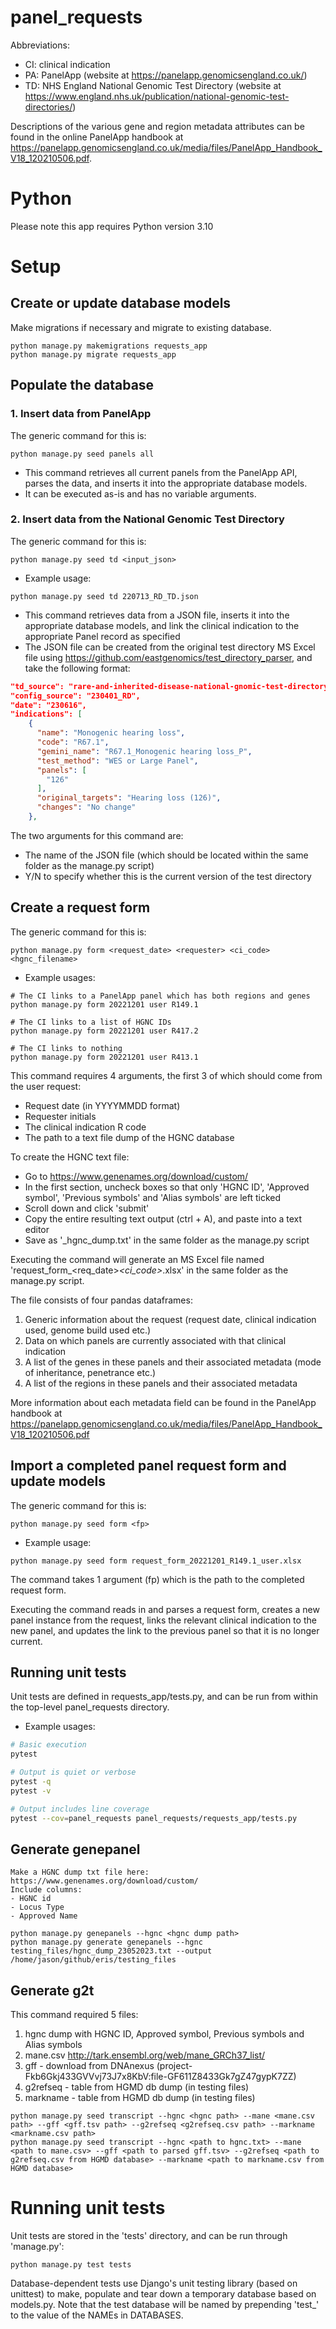 # panel_requests

Abbreviations:
- CI: clinical indication
- PA: PanelApp (website at https://panelapp.genomicsengland.co.uk/)
- TD: NHS England National Genomic Test Directory (website at https://www.england.nhs.uk/publication/national-genomic-test-directories/)

Descriptions of the various gene and region metadata attributes can be found in the online PanelApp handbook at https://panelapp.genomicsengland.co.uk/media/files/PanelApp_Handbook_V18_120210506.pdf.

# Python

Please note this app requires Python version 3.10

# Setup
## Create or update database models
Make migrations if necessary and migrate to existing database.
```
python manage.py makemigrations requests_app
python manage.py migrate requests_app
```

## Populate the database
### 1. Insert data from PanelApp
The generic command for this is:
```
python manage.py seed panels all
```
- This command retrieves all current panels from the PanelApp API, parses the data, and inserts it into the appropriate database models.
- It can be executed as-is and has no variable arguments.

### 2. Insert data from the National Genomic Test Directory
The generic command for this is:
```
python manage.py seed td <input_json>
```
- Example usage:
```
python manage.py seed td 220713_RD_TD.json
```
- This command retrieves data from a JSON file, inserts it into the appropriate database models, and link the clinical indication to the appropriate Panel record as specified
- The JSON file can be created from the original test directory MS Excel file using https://github.com/eastgenomics/test_directory_parser, and take the following format:

```json
"td_source": "rare-and-inherited-disease-national-gnomic-test-directory-v5.1.xlsx",
"config_source": "230401_RD",
"date": "230616",
"indications": [
    {
      "name": "Monogenic hearing loss",
      "code": "R67.1",
      "gemini_name": "R67.1_Monogenic hearing loss_P",
      "test_method": "WES or Large Panel",
      "panels": [
        "126"
      ],
      "original_targets": "Hearing loss (126)",
      "changes": "No change"
    },
```

The two arguments for this command are:
- The name of the JSON file (which should be located within the same folder as the manage.py script)
- Y/N to specify whether this is the current version of the test directory

## Create a request form
The generic command for this is:
```
python manage.py form <request_date> <requester> <ci_code> <hgnc_filename>
```
- Example usages:
```
# The CI links to a PanelApp panel which has both regions and genes
python manage.py form 20221201 user R149.1

# The CI links to a list of HGNC IDs
python manage.py form 20221201 user R417.2

# The CI links to nothing
python manage.py form 20221201 user R413.1
```

This command requires 4 arguments, the first 3 of which should come from the user request:
- Request date (in YYYYMMDD format)
- Requester initials
- The clinical indication R code
- The path to a text file dump of the HGNC database

To create the HGNC text file:
- Go to https://www.genenames.org/download/custom/
- In the first section, uncheck boxes so that only 'HGNC ID', 'Approved symbol', 'Previous symbols' and 'Alias symbols' are left ticked
- Scroll down and click 'submit'
- Copy the entire resulting text output (ctrl + A), and paste into a text editor
- Save as '<YYYYMMDD>_hgnc_dump.txt' in the same folder as the manage.py script

Executing the command will generate an MS Excel file named 'request_form_<req_date>_<ci_code>_<requester>.xlsx' in the same folder as the manage.py script.

The file consists of four pandas dataframes:
1. Generic information about the request (request date, clinical indication used, genome build used etc.)
2. Data on which panels are currently associated with that clinical indication
3. A list of the genes in these panels and their associated metadata (mode of inheritance, penetrance etc.)
4. A list of the regions in these panels and their associated metadata

More information about each metadata field can be found in the PanelApp handbook at https://panelapp.genomicsengland.co.uk/media/files/PanelApp_Handbook_V18_120210506.pdf

## Import a completed panel request form and update models
The generic command for this is:
``` 
python manage.py seed form <fp>
```
- Example usage:
``` 
python manage.py seed form request_form_20221201_R149.1_user.xlsx
```

The command takes 1 argument (fp) which is the path to the completed request form.

Executing the command reads in and parses a request form, creates a new panel instance from the request, links the relevant clinical indication to the new panel, and updates the link to the previous panel so that it is no longer current.

## Running unit tests
Unit tests are defined in requests_app/tests.py, and can be run from within the top-level panel_requests directory.

- Example usages:
```sh
# Basic execution
pytest

# Output is quiet or verbose
pytest -q
pytest -v

# Output includes line coverage
pytest --cov=panel_requests panel_requests/requests_app/tests.py
```
## Generate genepanel
```
Make a HGNC dump txt file here: https://www.genenames.org/download/custom/
Include columns:
- HGNC id
- Locus Type
- Approved Name

python manage.py genepanels --hgnc <hgnc dump path>
python manage.py generate genepanels --hgnc testing_files/hgnc_dump_23052023.txt --output /home/jason/github/eris/testing_files
```

## Generate g2t
This command required 5 files:
1. hgnc dump with HGNC ID, Approved symbol, Previous symbols and Alias symbols
2. mane.csv http://tark.ensembl.org/web/mane_GRCh37_list/
3. gff - download from DNAnexus (project-Fkb6Gkj433GVVvj73J7x8KbV:file-GF611Z8433Gk7gZ47gypK7ZZ)
4. g2refseq - table from HGMD db dump (in testing files)
5. markname - table from HGMD db dump (in testing files)
	
```
python manage.py seed transcript --hgnc <hgnc path> --mane <mane.csv path> --gff <gff.tsv path> --g2refseq <g2refseq.csv path> --markname <markname.csv path>
python manage.py seed transcript --hgnc <path to hgnc.txt> --mane <path to mane.csv> --gff <path to parsed gff.tsv> --g2refseq <path to g2refseq.csv from HGMD database> --markname <path to markname.csv from HGMD database>
```


# Running unit tests

Unit tests are stored in the 'tests' directory, and can be run through 'manage.py':
```
python manage.py test tests
```
Database-dependent tests use Django's unit testing library (based on unittest) to make, populate and tear down a temporary database based on models.py. Note that the test database will be named by prepending 'test_' to the value of the NAMEs in DATABASES.
